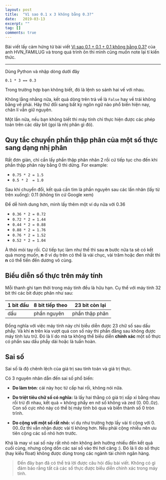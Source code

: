 ```yaml
---
layout: post
title:  "Vì sao 0.1 x 3 không bằng 0.3?"
date:   2019-03-13
excerpt: ""
tag: []
comments: true
---
```

Bài viết lấy cảm hứng từ bài viết [Vì sao 0.1 + 0.1 + 0.1 không bằng 0.3?](https://kipalog.com/posts/Vi-sao-0-1---0-1---0-1-khong-bang-0-3) của anh HVN_FAMILUG và trong quá trình ôn thi mình cũng muốn note lại tí kiến thức.

---

Dùng Python và nhập dòng dưới đây

`0.1 * 3 == 0.3`

Trong trường hợp bạn không biết, đó là lệnh so sánh hai vế với nhau.

Không lằng nhằng nữa, kết quả dòng trên trả về là `False` hay về trái không bằng vế phải. Hãy thử đổi sang bất kỳ ngôn ngữ nào phổ biến hiện nay, chân lí vẫn giữ nguyên.

Một lần nữa, nếu bạn không biết thì máy tính chỉ thực hiện được các phép toán trên các dãy bit (gọi là nhị phân gì đó).

## Quy tắc chuyển phần thập phân của một số thực sang dạng nhị phân

Rất đơn giản, chỉ cần lấy phần thập phân nhân 2 rồi cứ tiếp tục cho đến khi phần thập phân này bằng 0 thì dừng. For example:

- `0.75 * 2 = 1.5`
- `0.5 * 2  = 1.0`

Sau khi chuyển đổi, kết quả cần tìm là phần nguyên sau các lần nhân (lấy từ trên xuống): 0.11 (không tin cứ Google xem)

Để dễ hình dung hơn, mình lấy thêm một ví dụ nữa với 0.36

- `0.36 * 2 = 0.72`
- `0.72 * 2 = 1.44`
- `0.44 * 2 = 0.88`
- `0.88 * 2 = 1.76`
- `0.76 * 2 = 1.52`
- `0.52 * 2 = 1.04`

À thôi mỏi tay rồi. Cứ tiếp tục làm như thế thì sau **n** bước nữa ta sẽ có kết quả mong muốn, **n** ở ví dụ trên có thể là vài chục, vài trăm hoặc đen nhất thì **n** có thể tiến đến dương vô cùng.

## Biểu diễn số thực trên máy tính

Mỗi thanh ghi tạm thời trong máy tính đều là hữu hạn. Cụ thể với máy tính 32 bit thì các bit được phân như sau:

| 1 bit đầu | 8 bit tiếp theo | 23 bit còn lại |
| --------- | --------------- | -------------- |
| dấu       | phần nguyên     | phần thập phân |

Đồng nghĩa với việc máy tính này chỉ biểu diễn được 23 chữ số sau dấu phẩy. Và khi **n** trên kia vượt quá con số này thì phần đằng sau không được máy tính lưu trữ. Đó là lí do mà ta không thể biểu diễn **chính xác** một số thực có phần sau dấu phẩy dài hoặc là tuần hoàn.

## Sai số

Sai số là độ chênh lệch của giá trị sau tính toán và giá trị thực.

Có 3 nguyên nhân dẫn đến sai số phổ biến:
- **Do làm tròn**: cái này học từ cấp hai rồi, không nói nữa.

- **Do triệt tiêu chữ số có nghĩa:** là lấy hai thằng có giá trị xấp xỉ bằng nhau rồi trừ đi nhau, kết quả = không phẩy en nờ số không và zed (0. 00..0z). Con số cực nhỏ này có thể bị máy tính bỏ qua và biến thành số 0 tròn trĩnh.

- **Do cộng với một số rất nhỏ:** ví dụ như trường hợp lấy vài tỉ cộng với 0. 00..0z thì vẫn nhận được vài tỉ không hơn. Nếu phải cộng nhiều nên ưu tiên cộng các số nhỏ hơn trước.

Khá là may vì sai số này rất nhỏ nên không ảnh hưởng nhiều đến kết quả cuối cùng, nhưng cộng dồn các sai số vào thì hơi căng :). Đó là lí do số thực (hay kiểu float) không được dùng trong các ngành tài chính ngân hàng.

> Đến đây bạn đã có thể trả lời được câu hỏi đầu bài viết. Không có gì đảm bảo rằng tất cả các số thực được biểu diễn chính xác trong máy tính.
